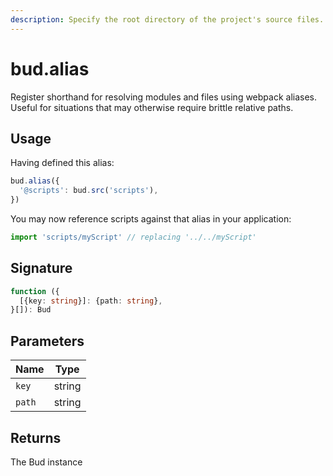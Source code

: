 ```yaml
---
description: Specify the root directory of the project's source files.
---
```


# bud.alias

Register shorthand for resolving modules and files using webpack aliases. Useful for situations that may otherwise require brittle relative paths.

## Usage

Having defined this alias:

```js
bud.alias({
  '@scripts': bud.src('scripts'),
})
```

You may now reference scripts against that alias in your application:

```js
import 'scripts/myScript' // replacing '../../myScript'
```

## Signature

```ts
function ({
  [{key: string}]: {path: string},
}[]): Bud
```

## Parameters

Name | Type |
------ | ------ |
`key` | string |
`path` | string |

## Returns

The Bud instance
